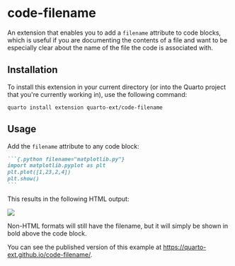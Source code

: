 # code-filename

An extension that enables you to add a `filename` attribute to code blocks, which is useful if you are documenting the contents of a file and want to be especially clear about the name of the file the code is associated with. 

## Installation

To install this extension in your current directory (or into the Quarto project that you're currently working in),  use the following command:

```
quarto install extension quarto-ext/code-filename
```

## Usage

Add the `filename` attribute to any code block:

````markdown
```{.python filename="matplotlib.py"}
import matplotlib.pyplot as plt
plt.plot([1,23,2,4])
plt.show()
```
````

This results in the following HTML output:

![](https://user-images.githubusercontent.com/104391/178159800-e3b74510-97e7-469c-87cf-b49cac8602f9.png)

Non-HTML formats will still have the filename, but it will simply be shown in bold above the code block.

You can see the published version of this example at <https://quarto-ext.github.io/code-filename/>.

